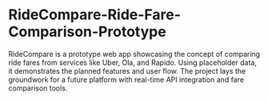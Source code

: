 # RideCompare-Ride-Fare-Comparison-Prototype
RideCompare is a prototype web app showcasing the concept of comparing ride fares from services like Uber, Ola, and Rapido. Using placeholder data, it demonstrates the planned features and user flow. The project lays the groundwork for a future platform with real-time API integration and fare comparison tools.
